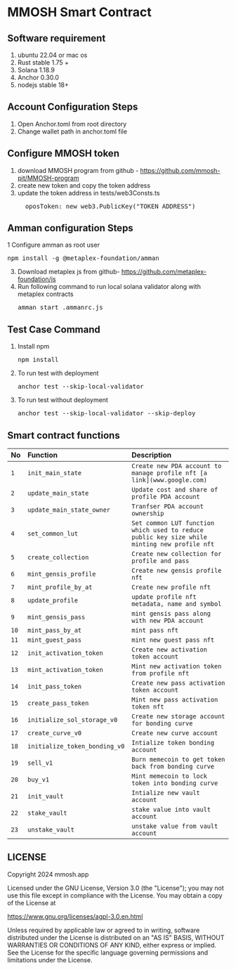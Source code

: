 # MMOSH Smart Contract

## Software requirement
1. ubuntu 22.04 or mac os
2. Rust stable 1.75 +
3. Solana 1.18.9
4. Anchor 0.30.0
5. nodejs stable 18+

## Account Configuration Steps
1. Open Anchor.toml from root directory
2. Change wallet path in anchor.toml file 

## Configure MMOSH token
1. download MMOSH program from github - https://github.com/mmosh-pit/MMOSH-program
2. create new token and copy the token address
3. update the token address in tests/web3Consts.ts
   <pre>  oposToken: new web3.PublicKey("TOKEN_ADDRESS")</pre>

## Amman configuration Steps
1 Configure amman as root user
   <pre>npm install -g @metaplex-foundation/amman</pre>
3. Download metaplex js from github- https://github.com/metaplex-foundation/js
4. Run following command to run local solana validator along with metaplex contracts
    <pre>amman start .ammanrc.js</pre>

## Test Case Command
1. Install npm
   <pre>npm install </pre>
1. To run test with deployment 
   <pre>anchor test --skip-local-validator </pre>
2. To run test without deployment
   <pre>anchor test --skip-local-validator --skip-deploy </pre>

## Smart contract functions

| No | Function | Description |
| :--- | :--- | :--- |
| `1` | `init_main_state` | `Create new PDA account to manage profile nft [a link](www.google.com)` | 
| `2` | `update_main_state` | `Update cost and share of profile PDA account` | 
| `3` | `update_main_state_owner` | `Tranfser PDA account ownership` | 
| `4` | `set_common_lut` | `Set common LUT function which used to reduce public key size while minting new profile nft` | 
| `5` | `create_collection` | `Create new collection for profile and pass` | 
| `6` | `mint_gensis_profile` | `Create new gensis profile nft` | 
| `7` | `mint_profile_by_at` | `Create new profile nft` | 
| `8` | `update_profile` | `update profile nft metadata, name and symbol` | 
| `9` | `mint_gensis_pass` | `mint gensis pass along with new PDA account` | 
| `10` | `mint_pass_by_at` | `mint pass nft` | 
| `11` | `mint_guest_pass` | `mint new guest pass nft` | 
| `12` | `init_activation_token` | `Create new activation token account` | 
| `13` | `mint_activation_token` | `Mint new activation token from profile nft` | 
| `14` | `init_pass_token` | `Create new pass activation token account` | 
| `15` | `create_pass_token` | `Mint new pass activation token nft` | 
| `16` | `initialize_sol_storage_v0` | `Create new storage account for bonding curve` | 
| `17` | `create_curve_v0` | `Create new curve account` | 
| `18` | `initialize_token_bonding_v0` | `Intialize token bonding account` | 
| `19` | `sell_v1` | `Burn memecoin to get token back from bonding curve` | 
| `20` | `buy_v1` | `Mint memecoin to lock token into bonding curve` | 
| `21` | `init_vault` | `Intialize new vault account` | 
| `22` | `stake_vault` | `stake value into vault account` | 
| `23` | `unstake_vault` | `unstake value from vault account` | 


## LICENSE
Copyright 2024 mmosh.app

Licensed under the GNU License, Version 3.0 (the "License"); you may not use this file except in compliance with the License. You may obtain a copy of the License at

https://www.gnu.org/licenses/agpl-3.0.en.html

Unless required by applicable law or agreed to in writing, software distributed under the License is distributed on an "AS IS" BASIS, WITHOUT WARRANTIES OR CONDITIONS OF ANY KIND, either express or implied. See the License for the specific language governing permissions and limitations under the License.
